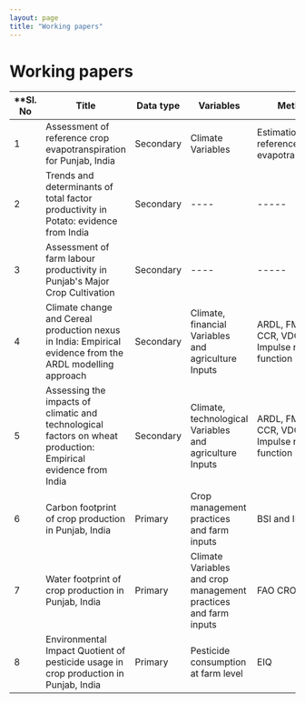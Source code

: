 ```yaml
---
layout: page
title: "Working papers"
---
```

# Working papers #

**Sl. No | Title | Data type | Variables | Methods | Status**
-------|-------|-------------|------------|---------|--------
1 | Assessment of reference crop evapotranspiration for Punjab, India | Secondary | Climate Variables | Estimation reference evapotranspiration | under review
2 | Trends and determinants of total factor productivity in Potato: evidence from India | Secondary | ---- | ----- | under review
3 | Assessment of farm labour productivity in Punjab's Major Crop Cultivation | Secondary | ---- | ----- | Accepted
4 | Climate change and Cereal production nexus in India: Empirical evidence from the ARDL modelling approach | Secondary | Climate, financial Variables and agriculture Inputs | ARDL, FMOLS, CCR, VDC, Impulse response function | under review
5 | Assessing the impacts of climatic and technological factors on wheat production: Empirical evidence from India | Secondary | Climate, technological Variables and agriculture Inputs | ARDL, FMOLS, CCR, VDC, Impulse response function | under review
6 | Carbon footprint of crop production in Punjab, India | Primary | Crop management practices and farm inputs | BSI and IPCC | under review
7 | Water footprint of crop production in Punjab, India | Primary | Climate Variables and crop management practices and farm inputs | FAO CROPWAT8.0 | under review
8 | Environmental Impact Quotient of pesticide usage in crop production in Punjab, India | Primary | Pesticide consumption at farm level | EIQ | under review

